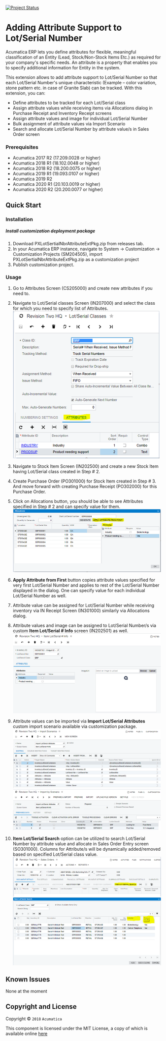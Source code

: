 [![Project Status](http://opensource.box.com/badges/active.svg)](http://opensource.box.com/badges)

Adding Attribute Support to Lot/Serial Number
==================================
Acumatica ERP lets you define attributes for flexible, meaningful classification of an Entity (Lead, Stock/Non-Stock Items Etc.) as required for your company's specific needs. An attribute is a property that enables you to specify additional information for Entity in the system. 

This extension allows to add attribute support to Lot/Serial Number so that each Lot/Serial Number's unique characteristic (Example – color variation, stone pattern etc. in case of Granite Slab) can be tracked. With this extension, you can:

* Define attributes to be tracked for each Lot/Serial class
* Assign attribute values while receiving items via Allocations dialog in Purchase Receipt and Inventory Receipt screens
* Assign attribute values and image for individual Lot/Serial Number
* Bulk assignment of attribute values via Import Scenario 
* Search and allocate Lot/Serial Number by attribute value/s in Sales Order screen

### Prerequisites
* Acumatica 2017 R2 (17.209.0028 or higher) 
* Acumatica 2018 R1 (18.102.0048 or higher)
* Acumatica 2018 R2 (18.200.0075 or higher)
* Acumatica 2019 R1 (19.093.0107 or higher)
* Acumatica 2019 R2
* Acumatica 2020 R1 (20.103.0019 or higher)
* Acumatica 2020 R2 (20.200.0077 or higher)

Quick Start
-----------

### Installation

##### Install customization deployment package
1. Download PXLotSertialNbrAttributeExtPkg.zip from releases tab.
2. In your Acumatica ERP instance, navigate to System -> Customization -> Customization Projects (SM204505), import PXLotSertialNbrAttributeExtPkg.zip as a customization project
3. Publish customization project.

### Usage

1. Go to Attributes Screen (CS205000) and create new attributes if you need to.
2. Navigate to Lot/Serial classes Screen (IN207000) and select the class for which you need to specify list of Attributes.
![Screenshot](/_ReadMeImages/IN207000.png)

3. Navigate to Stock Item Screen (IN202500) and create a new Stock Item having Lot/Serial class created in Step # 2.
4. Create Purchase Order (PO301000) for Stock Item created in Step # 3. And move forward with creating Purchase Receipt (PO302000) for this Purchase Order.
5. Click on Allocations button, you should be able to see Attributes specified in Step # 2 and can specify value for them.
![Screenshot](/_ReadMeImages/PO302000Allocation.png)

6. **Apply Attribute from First** button copies attribute values specified for very first Lot/Serial Number and applies to rest of the Lot/Serial Number displayed in the dialog. One can specify value for each individual Lot/Serial Number as well.
7. Attribute value can be assigned for Lot/Serial Number while receiving inventory via IN Receipt Screen (IN301000) similarly via Allocations dialog.
8. Attribute values and image can be assigned to Lot/Serial Number/s via custom **Item Lot/Serial # Info** screen (IN202501) as well.
![Screenshot](/_ReadMeImages/IN202501.png)

9. Attribute values can be imported via **Import Lot/Serial Attributes** custom import scenario available via customization package.
![Screenshot](/_ReadMeImages/SM206025.png)
![Screenshot](/_ReadMeImages/SM206036.png)

10. **Item Lot/Serial Search** option can be utilized to search Lot/Serial Number by attribute value and allocate in Sales Order Entry screen (SO301000). Columns for Attribute/s will be dynamically added/removed based on specified Lot/Serial class value.
![Screenshot](/_ReadMeImages/SO301000-1.png)
![Screenshot](/_ReadMeImages/SO301000-2.png)

Known Issues
------------
None at the moment

## Copyright and License

Copyright © `2018` `Acumatica`

This component is licensed under the MIT License, a copy of which is available online [here](LICENSE.md)
